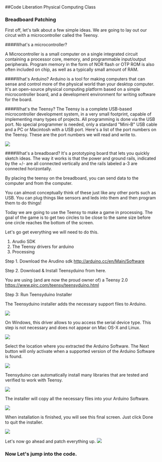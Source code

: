 
##Code Liberation Physical Computing Class

### Breadboard Patching
First off, let's talk about a few simple ideas. We are going to lay out our circut with a microcontroller called the Teensy. 

####What's a microcontroller? 

A Microcontroller is a small computer on a single integrated circuit containing a processor core, memory, and programmable input/output peripherals. Program memory in the form of NOR flash or OTP ROM is also often included on chip, as well as a typically small amount of RAM.


####What's Arduino? 
Arduino is a tool for making computers that can sense and control more of the physical world than your desktop computer. It's an open-source physical computing platform based on a simple microcontroller board, and a development environment for writing software for the board.

####What's the Teensy? 
The Teensy is a complete USB-based microcontroller development system, in a very small footprint, capable of implementing many types of projects. All programming is done via the USB port. No special programmer is needed, only a standard "Mini-B" USB cable and a PC or Macintosh with a USB port.
Here's a list of the port numbers on the Teensy. These are the port numbers we will read and write to.

![](images/pinout.png)


####What's a breadboard? 
It's a prototyping board that lets you quickly sketch ideas. The way it works is that the power and ground rails, indicated by the +/- are all connected vertically and the rails labeled a-3 are connected horizontally. 

By placing the teensy on the breadboard, you can send data to the computer and from the computer. 

You can almost conceptually think of these just like any other ports such as USB. You can plug things like sensors and leds into them and then program them to do things! 


Today we are going to use the Teensy to make a game in processing. The goal of the game is to get two circles to be close to the same size before one circle reaches the bottom of the screen. 

Let's go get everything we will need to do this. 

1. Arudio SDK
2. The Teensy drivers for arduino 
3. Processing 


Step 1. Download the Arudino sdk 
http://arduino.cc/en/Main/Software

Step 2. 
Download & Install Teensyduino from here. 

You are using (and are now the proud owner of) a Teensy 2.0 
https://www.pjrc.com/teensy/teensyduino.html

Step 3: Run Teensyduino Installer

The Teensyduino installer adds the necessary support files to Arduino.

![](images/01.png)

On Windows, this driver allows to you access the serial device type. This step is not necessary and does not appear on Mac OS-X and Linux.

![](images/02.png) 

Select the location where you extracted the Arduino Software. The Next button will only activate when a supported version of the Arduino Software is found.

![](images/03.png) 

Teensyduino can automatically install many libraries that are tested and verified to work with Teensy.

![](images/04.png) 

The installer will copy all the necessary files into your Arduino Software.

![](images/05.png) 

When installation is finished, you will see this final screen. Just click Done to quit the installer.

![](images/06.png) 

Let's now go ahead and patch everything up. 
![](images/clf_prototype.png)

### Now Let's jump into the code. 



